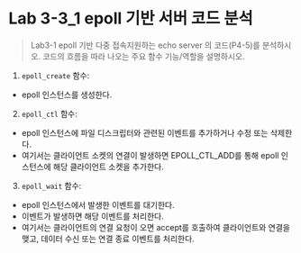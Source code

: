 # Lab 3-3_1 epoll 기반 서버 코드 분석

> Lab3-1 epoll 기반 다중 접속지원하는 echo server 의 코드(P4-5)를
분석하시오. 코드의 흐름을 따라 나오는 주요 함수 기능/역할을 설명하시오.

1. `epoll_create` 함수:
- epoll 인스턴스를 생성한다.

2. `epoll_ctl` 함수:
- epoll 인스턴스에 파일 디스크립터와 관련된 이벤트를 추가하거나 수정 또는 삭제한다.
- 여기서는 클라이언트 소켓의 연결이 발생하면 EPOLL_CTL_ADD를 통해 epoll 인스턴스에 해당 클라이언트 소켓을 추가한다.

3. `epoll_wait` 함수:
- epoll 인스턴스에서 발생한 이벤트를 대기한다.
- 이벤트가 발생하면 해당 이벤트를 처리한다.
- 여기서는 클라이언트의 연결 요청이 오면 accept를 호출하여 클라이언트와 연결을 맺고, 데이터 수신 또는 연결 종료 이벤트를 처리한다.


